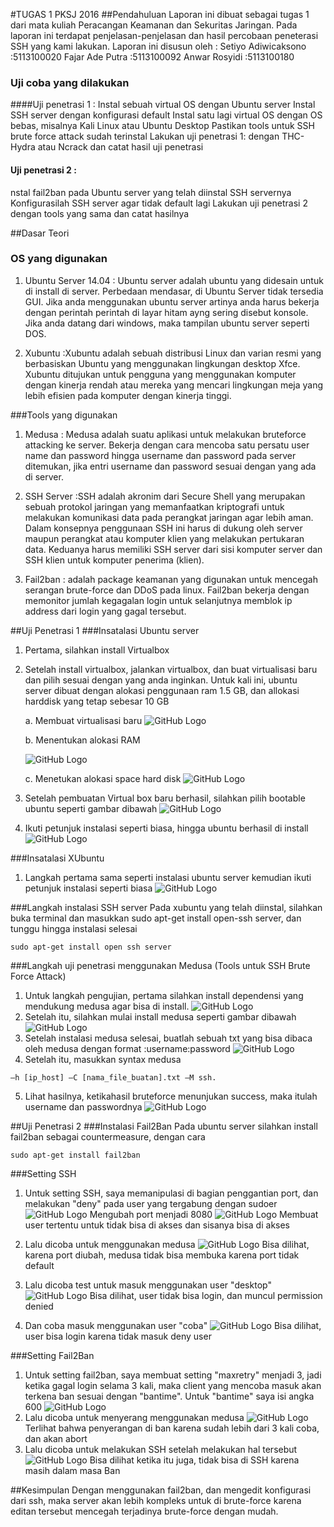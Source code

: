 
#TUGAS 1 PKSJ 2016
##Pendahuluan
Laporan ini dibuat sebagai tugas 1 dari mata kuliah Peracangan Keamanan dan Sekuritas Jaringan. Pada laporan ini terdapat penjelasan-penjelasan dan hasil percobaan peneterasi SSH yang kami lakukan. 
Laporan ini disusun oleh :
Setiyo Adiwicaksono		:5113100020
Fajar Ade Putra			:5113100092
Anwar Rosyidi			:5113100180

### Uji coba yang dilakukan
####Uji penetrasi 1 :
Instal sebuah virtual OS dengan Ubuntu server
Instal SSH server dengan konfigurasi default
Instal satu lagi virtual OS dengan OS bebas, misalnya Kali Linux atau Ubuntu Desktop
Pastikan tools untuk SSH brute force attack sudah terinstal
Lakukan uji penetrasi 1: dengan THC-Hydra atau Ncrack dan catat hasil uji penetrasi

#### Uji penetrasi 2 :
nstal fail2ban pada Ubuntu server yang telah diinstal SSH servernya
Konfigurasilah SSH server agar tidak default lagi
Lakukan uji penetrasi 2 dengan tools yang sama dan catat hasilnya


##Dasar Teori
### OS yang digunakan
1. Ubuntu Server 14.04 : Ubuntu server adalah ubuntu yang didesain untuk di install di server. Perbedaan mendasar, di Ubuntu Server tidak tersedia GUI. Jika anda menggunakan ubuntu server artinya anda harus bekerja dengan perintah perintah di layar hitam ayng sering disebut konsole. Jika anda datang dari windows, maka tampilan ubuntu server seperti DOS.

2. Xubuntu :Xubuntu adalah sebuah distribusi Linux dan varian resmi yang berbasiskan Ubuntu yang menggunakan lingkungan desktop Xfce. Xubuntu ditujukan untuk pengguna yang menggunakan komputer dengan kinerja rendah atau mereka yang mencari lingkungan meja yang lebih efisien pada komputer dengan kinerja tinggi.


###Tools yang digunakan
1. Medusa : Medusa adalah suatu aplikasi untuk melakukan bruteforce attacking ke server. Bekerja dengan cara mencoba satu persatu user name dan password hingga username dan password pada server ditemukan, jika entri username dan password sesuai dengan yang ada di server.

2. SSH Server :SSH adalah akronim dari Secure Shell yang merupakan sebuah protokol jaringan yang memanfaatkan kriptografi untuk melakukan komunikasi data pada perangkat jaringan agar lebih aman. Dalam konsepnya penggunaan SSH ini harus di dukung oleh server maupun perangkat atau komputer klien yang melakukan pertukaran data. Keduanya harus memiliki SSH server dari sisi komputer server dan SSH klien untuk komputer penerima (klien).

3. Fail2ban : adalah package keamanan yang digunakan untuk mencegah serangan brute-force dan DDoS pada linux. Fail2ban bekerja dengan memonitor jumlah kegagalan login untuk selanjutnya memblok ip address dari login yang gagal tersebut.

##Uji Penetrasi 1 
###Insatalasi Ubuntu server 
1. Pertama, silahkan install Virtualbox

2. Setelah install virtualbox, jalankan virtualbox, dan buat virtualisasi baru dan pilih sesuai dengan yang anda inginkan. Untuk kali ini, ubuntu server dibuat dengan alokasi penggunaan ram 1.5 GB, dan allokasi harddisk yang tetap sebesar 10 GB

	a. Membuat virtualisasi baru
	![GitHub Logo](PKSJ/US1.JPG)
    
	b. Menentukan alokasi RAM
    
	![GitHub Logo](PKSJ/US3.JPG)
    
	c. Menetukan alokasi space hard disk
    ![GitHub Logo](PKSJ/US7.JPG)
    
3. Setelah pembuatan Virtual box baru berhasil, silahkan pilih bootable ubuntu seperti gambar dibawah
	![GitHub Logo](PKSJ/US8.JPG)

4. Ikuti petunjuk instalasi seperti biasa, hingga ubuntu berhasil di install  	![GitHub Logo](PKSJ/US9.JPG)

###Insatalasi XUbuntu
1. Langkah pertama sama seperti instalasi ubuntu server kemudian ikuti petunjuk instalasi seperti biasa
 	![GitHub Logo](PKSJ/XUBUNTU.JPG)

###Langkah instalasi SSH server
Pada xubuntu yang telah diinstal, silahkan buka terminal dan masukkan sudo apt-get install open-ssh server, dan tunggu hingga instalasi selesai
```
sudo apt-get install open ssh server
```
###Langkah uji penetrasi menggunakan Medusa (Tools untuk SSH Brute Force Attack)
1. Untuk langkah pengujian, pertama silahkan install dependensi yang mendukung medusa agar bisa di install.
	![GitHub Logo](PKSJ/P1G2.JPG)
2.	Setelah itu, silahkan mulai install medusa seperti gambar dibawah
	![GitHub Logo](PKSJ/P1G1.JPG)
3.	Setelah instalasi medusa selesai, buatlah sebuah txt yang bisa dibaca oleh medusa dengan format :username:password
	![GitHub Logo](PKSJ/P1G3.JPG)
4.	Setelah itu, masukkan syntax medusa
```
–h [ip_host] –C [nama_file_buatan].txt –M ssh.
```
5. Lihat hasilnya, ketikahasil bruteforce menunjukan success, maka itulah username dan passwordnya
	![GitHub Logo](PKSJ/P1G4.JPG)
    
##Uji Penetrasi 2
###Instalasi Fail2Ban
Pada ubuntu server silahkan install fail2ban sebagai countermeasure, dengan cara
```
sudo apt-get install fail2ban
```

###Setting SSH
1. Untuk setting SSH, saya memanipulasi di bagian penggantian port, dan melakukan "deny" pada user yang tergabung dengan sudoer
	![GitHub Logo](PKSJ/CobaSSH1.JPG)
    Mengubah port menjadi 8080
    ![GitHub Logo](PKSJ/CobaSSH3.JPG)
    Membuat user tertentu untuk tidak bisa di akses dan sisanya bisa di akses
2. Lalu dicoba untuk menggunakan medusa
	![GitHub Logo](PKSJ/CobaSSH2.JPG)
    Bisa dilihat, karena port diubah, medusa tidak bisa membuka karena port tidak default
    
3. Lalu dicoba test untuk masuk menggunakan user "desktop"
	![GitHub Logo](PKSJ/CobaSSH4.JPG)
    Bisa dilihat, user tidak bisa login, dan muncul permission denied
4. Dan coba masuk menggunakan user "coba"
	![GitHub Logo](PKSJ/CobaSSH5.JPG)
    Bisa dilihat, user bisa login karena tidak masuk deny user
    
###Setting Fail2Ban
1. Untuk setting fail2ban, saya membuat setting "maxretry" menjadi 3, jadi ketika gagal login selama 3 kali, maka client yang mencoba masuk akan terkena ban sesuai dengan "bantime". Untuk "bantime" saya isi angka 600
	![GitHub Logo](PKSJ/CobaFail1.JPG)
2. Lalu dicoba untuk menyerang menggunakan medusa
	![GitHub Logo](PKSJ/CobaFail2.JPG)
    Terlihat bahwa penyerangan di ban karena sudah lebih dari 3 kali coba, dan akan abort
3. Lalu dicoba untuk melakukan SSH setelah melakukan hal tersebut
	![GitHub Logo](PKSJ/CobaFail3.JPG)
    Bisa dilihat ketika itu juga, tidak bisa di SSH karena masih dalam masa Ban
    
##Kesimpulan
Dengan menggunakan fail2ban, dan mengedit konfigurasi dari ssh, maka server akan lebih kompleks untuk di brute-force karena editan tersebut mencegah terjadinya brute-force dengan mudah.